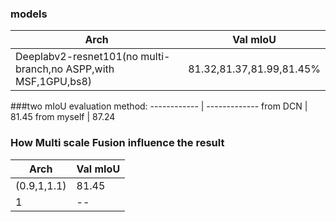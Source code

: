 


### models

Arch | Val mIoU
------------ | -------------
Deeplabv2-resnet101(no multi-branch,no ASPP,with MSF,1GPU,bs8) | 81.32,81.37,81.99,81.45%



###two mIoU evaluation method:
------------ | -------------
from DCN | 81.45
from myself | 87.24



### How Multi scale Fusion influence the result

Arch | Val mIoU
------------ | -------------
(0.9,1,1.1) | 81.45
1           |   --

